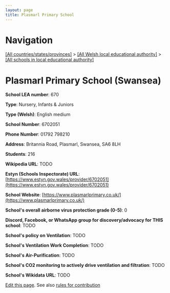 ```yaml
---
layout: page
title: Plasmarl Primary School
---
```

# Navigation

[[All countries/states/provinces]](../../..) > [[All Welsh local educational authority]](../..) > [[All schools in local educational authority]](..)

# Plasmarl Primary School (Swansea)

**School LEA number**: 670

**Type**: Nursery, Infants & Juniors

**Type (Welsh)**: English medium

**School Number**: 6702051

**Phone Number**: 01792 798210

**Address**: Britannia Road, Plasmarl, Swansea, SA6 8LH

**Students**: 216

**Wikipedia URL**: TODO

**Estyn (Schools Inspectorate) URL**: [https://www.estyn.gov.wales/provider/6702051](https://www.estyn.gov.wales/provider/6702051)

**School Website**: [https://www.plasmarlprimary.co.uk/](https://www.plasmarlprimary.co.uk/)

**School's overall airborne virus protection grade (0-5)**: 0

**Discord, Facebook, or WhatsApp group for discovery/advocacy for THIS school**: TODO

**School's policy on Ventilation**: TODO

**School's Ventilation Work Completion**: TODO

**School's Air-Purification**: TODO

**School's CO2 monitoring to actively drive ventilation and filtration**: TODO

**School's Wikidata URL**: TODO




[Edit this page](https://github.com/VentilationProject/Wales/edit/prif/./Swansea/Plasmarl_Primary_School.md). See also [rules for contribution](../../../contribution-rules/)
